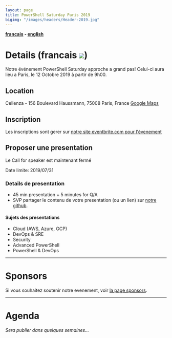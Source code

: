 ```yaml
---
layout: page
title: PowerShell Saturday Paris 2019
bigimg: "/images/headers/Header-2019.jpg"
---
```


<b>[francais](/powershellsat-2019) - [english](/powershellsat-2019en)</b>

# Details (francais ![](https://github.com/FrPSUG/frpsug.github.io/raw/master/images/iconfinder_Saint-Barthelemy-Flag_32318(1).png))

Notre événement PowerShell Saturday approche a grand pas!
Celui-ci aura lieu a Paris, le 12 Octobre 2019 à partir de 9h00.

## Location

Cellenza - 156 Boulevard Haussmann, 75008 Paris, France [Google Maps](https://goo.gl/maps/fww4JUjUByjLzwWL8)

## Inscription

Les inscriptions sont gerer sur [notre site eventbrite.com pour l'évenement](https://pssatparis2019.eventbrite.com)

## Proposer une presentation

Le Call for speaker est maintenant fermé

Date limite: 2019/07/31

### Details de presentation

* 45 min presentation + 5 minutes for Q/A
* SVP partager le contenu de votre presentation (ou un lien) sur [notre github](https://github.com/FrPSUG/Presentations).

#### Sujets des presentations

* Cloud (AWS, Azure, GCP)
* DevOps & SRE
* Security
* Advanced PowerShell
* PowerShell & DevOps

<hr>

# Sponsors

Si vous souhaitez soutenir notre evenement, voir [la page sponsors](/pssat2019/sponsors-fr).

<hr>

# Agenda

<i>Sera publier dans quelques semaines...</i>
